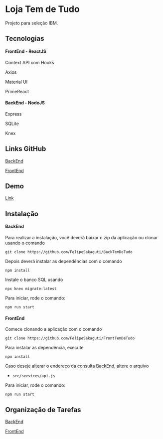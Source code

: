 # Loja Tem de Tudo

Projeto para seleção IBM.



## Tecnologias

#### FrontEnd - ReactJS

Context API com Hooks

Axios

Material UI

PrimeReact


#### BackEnd - NodeJS

Express

SQLite

Knex


## Links GitHub

[BackEnd](https://github.com/FelipeSakaguti/BackTemDeTudo)


[FrontEnd](https://github.com/FelipeSakaguti/FrontTemDeTudo)


## Demo

[Link](http://lojatemdetudo.mybluemix.net/)


## Instalação

#### BackEnd

Para realizar a instalação, você deverá baixar o zip da aplicação ou clonar usando o comando

```
git clone https://github.com/FelipeSakaguti/BackTemDeTudo
```
Depois deverá instalar as dependências com o comando

```
npm install
```
Instale o banco SQL usando
```
npx knex migrate:latest
```

Para iniciar, rode o comando:
```
npm run start
```

#### FrontEnd

Comece clonando a aplicação com o comando
```
git clone https://github.com/FelipeSakaguti/FrontTemDeTudo
```
Para instalar as dependência, execute

```
npm install
```
Caso deseje alterar o endereço da consulta BackEnd, altere o arquivo
* `src/services/api.js`

Para iniciar, rode o comando:
```
npm run start
```


## Organização de Tarefas

[BackEnd](https://github.com/FelipeSakaguti/LojaTemDeTudo/blob/master/Tarefas%20BackEnd.md)

[FrontEnd](https://github.com/FelipeSakaguti/LojaTemDeTudo/blob/master/Tarefas%20FrontEnd.md)
